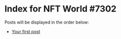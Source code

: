 # Index for NFT World #7302
Posts will be displayed in the order below:

- [Your first post](./001-first.md)

